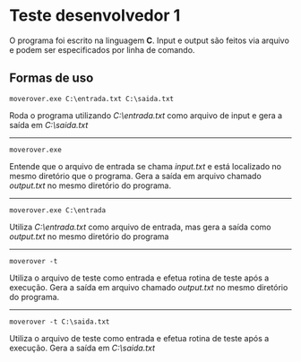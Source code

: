 # Teste desenvolvedor 1

O programa foi escrito na linguagem **C**. Input e output são feitos via arquivo e podem ser especificados por linha de comando.

## Formas de uso

    moverover.exe C:\entrada.txt C:\saida.txt
Roda o programa utilizando *C:\entrada.txt* como arquivo de input e gera a saída em *C:\saida.txt*

---

    moverover.exe
Entende que o arquivo de entrada se chama *input.txt* e está localizado no mesmo diretório que o programa. 
Gera a saída em arquivo chamado *output.txt* no mesmo diretório do programa.

---

    moverover.exe C:\entrada
Utiliza *C:\entrada.txt* como arquivo de entrada, mas gera a saída como *output.txt* no mesmo diretório do programa

---

    moverover -t
Utiliza o arquivo de teste como entrada e efetua rotina de teste após a execução. 
Gera a saída em arquivo chamado *output.txt* no mesmo diretório do programa.

---

    moverover -t C:\saida.txt
Utiliza o arquivo de teste como entrada e efetua rotina de teste após a execução. Gera a saída em *C:\saida.txt*